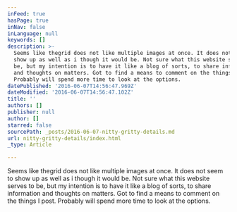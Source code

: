 ```yaml
---
inFeed: true
hasPage: true
inNav: false
inLanguage: null
keywords: []
description: >-
  Seems like thegrid does not like multiple images at once. It does not seem to
  show up as well as i though it would be. Not sure what this website serves to
  be, but my intention is to have it like a blog of sorts, to share information
  and thoughts on matters. Got to find a means to comment on the things I post.
  Probably will spend more time to look at the options.
datePublished: '2016-06-07T14:56:47.969Z'
dateModified: '2016-06-07T14:56:47.102Z'
title: ''
authors: []
publisher: null
author: []
starred: false
sourcePath: _posts/2016-06-07-nitty-gritty-details.md
url: nitty-gritty-details/index.html
_type: Article

---
```

Seems like thegrid does not like multiple images at once. It does not seem to show up as well as i though it would be. Not sure what this website serves to be, but my intention is to have it like a blog of sorts, to share information and thoughts on matters. Got to find a means to comment on the things I post. Probably will spend more time to look at the options.